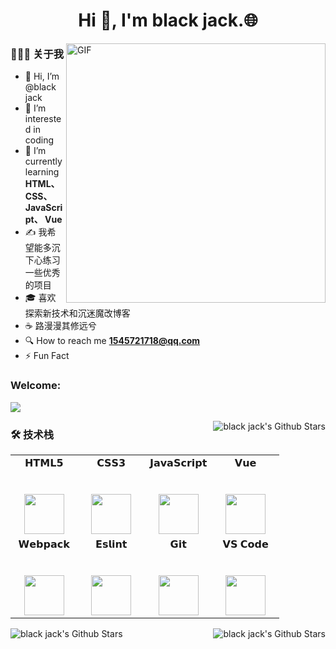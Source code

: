 <h1 align="center">Hi 👋, I'm black jack.🌐</h1>

<img align="right" alt="GIF" src="https://cdn.jsdelivr.net/gh/coding327/PicGoImg/img/gif3.gif" width="415"   />

<h3 > 👨🏻‍💻 关于我 </h3>

- 👋 Hi, I’m @black jack
- 👀 I’m interested in coding
- 🌱 I’m currently learning **HTML、CSS、 JavaScript、 Vue**
- ✍️ 我希望能多沉下心练习一些优秀的项目
- 🎓 喜欢探索新技术和沉迷魔改博客
- ☕ 路漫漫其修远兮
- 🔍 How to reach me **1545721718@qq.com**
- ⚡ Fun Fact

<h3>Welcome:</h3>

<a href="https://www.buymeacoffee.com/coding327"><img src="https://img.buymeacoffee.com/button-api/?text=Buy me a coffee&emoji=🚀&slug=faceweb&button_colour=5F7FFF&font_colour=ffffff&font_family=Cookie&outline_colour=000000&coffee_colour=FFDD00"></a><br>

<a href="#"><img align="right" alt="black jack's Github Stars" src="https://github-readme-stats.vercel.app/api/top-langs/?username=coding327&layout=compact"></a>





<h3>🛠 技术栈</h3>

<table >
  <tbody>
    <tr valign="top">
      <td width="25%" align="center">
        <span>𝗛𝗧𝗠𝗟𝟱</span><br><br><br>
        <img height="64px"  src="https://cdn.svgporn.com/logos/html-5.svg">
      </td>
      <td width="25%" align="center">
        <span>𝗖𝗦𝗦𝟯</span><br><br><br>
        <img height="64px" src="https://cdn.svgporn.com/logos/css-3.svg">
      </td>
      <td width="25%" align="center">
        <span>𝗝𝗮𝘃𝗮𝗦𝗰𝗿𝗶𝗽𝘁</span><br><br><br>
        <img height="64px" src="https://cdn.svgporn.com/logos/javascript.svg">
      </td>
      <td width="25%" align="center">
        <span>𝗩𝘂𝗲</span><br><br><br>
        <img height="64px" src="https://cdn.svgporn.com/logos/vue.svg">
      </td>
    </tr>
    <tr valign="top">
      <td width="25%" align="center">
        <span>𝗪𝗲𝗯𝗽𝗮𝗰𝗸</span><br><br><br>
        <img height="64px" src="https://cdn.svgporn.com/logos/webpack.svg">
      </td>
      <td width="25%" align="center">
        <span>𝗘𝘀𝗹𝗶𝗻𝘁</span><br><br><br>
        <img height="64px" src="https://cdn.svgporn.com/logos/eslint.svg">
      </td>
      <td width="25%" align="center">
        <span>𝗚𝗶𝘁</span><br><br><br>
        <img height="64px" src="https://cdn.svgporn.com/logos/git-icon.svg">
      </td>
      <td width="25%" align="center">
        <span>𝗩𝗦 𝗖𝗼𝗱𝗲</span><br><br><br>
        <img height="64px" src="https://cdn.svgporn.com/logos/visual-studio-code.svg">
      </td>
    </tr>
 </tbody>
</table>


<a href="#"><img align="left" alt="black jack's Github Stars" src="https://github-readme-stat.vercel.app/api/pin/?username=coding327&repo=demo"></a><a href="#"><img align="right" alt="black jack's Github Stars" src="https://github-readme-stat.vercel.app/api/pin/?username=coding327&repo=coding327.github.io"></a>







